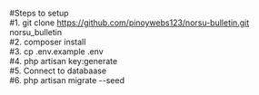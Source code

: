 #Steps to setup <br>
#1. git clone https://github.com/pinoywebs123/norsu-bulletin.git norsu_bulletin<br>
#2. composer install<br>
#3. cp .env.example .env<br>
#4. php artisan key:generate<br>
#5. Connect to databaase<br>
#6. php artisan migrate --seed<br>